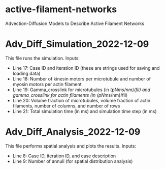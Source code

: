 # active-filament-networks
Advection-Diffusion Models to Describe Active Filament Networks

# Adv_Diff_Simulation_2022-12-09
This file runs the simulation.
Inputs:
- Line 17: Case ID and iteration ID (these are strings used for saving and loading data)
- Line 18: Number of kinesin motors per microtubule and number of myosin motors per actin filament
- Line 19: Gamma_crosslink for microtubules (in (pN*ms/nm)/fil) and gamma_crosslink for actin filaments (in (pN*ms/nm)/fil)
- Line 20: Volume fraction of microtubules, volume fraction of actin filaments, number of columns, and number of rows
- Line 21: Total simulation time (in ms) and simulation time step (in ms)

# Adv_Diff_Analysis_2022-12-09
This file performs spatial analysis and plots the results.
Inputs:
- Line 8: Case ID, iteration ID, and case description
- Line 9: Number of annuli (for spatial distribution analysis)
